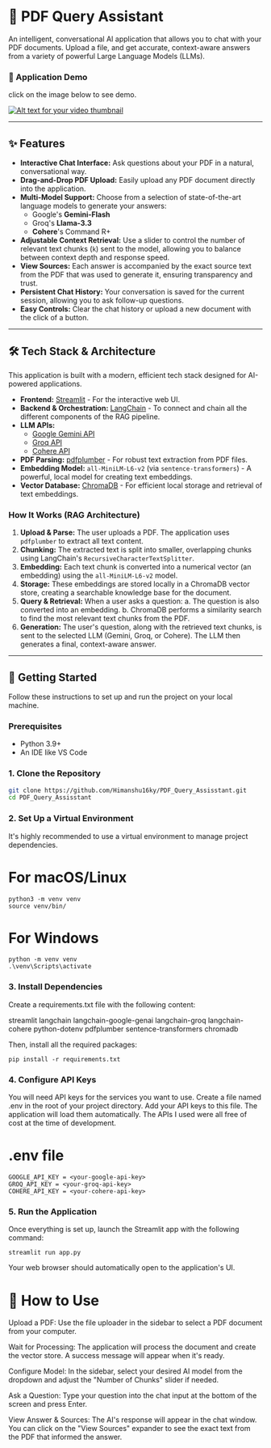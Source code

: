 # 📄 PDF Query Assistant

An intelligent, conversational AI application that allows you to chat with your PDF documents. Upload a file, and get accurate, context-aware answers from a variety of powerful Large Language Models (LLMs).

### 🚀 Application Demo
click on the image below to see demo.

[![Alt text for your video thumbnail](https://drive.google.com/uc?export=view&id=1IEbgthI9g28FNzFW5QNoijdqubqueUra)](https://drive.google.com/file/d/1LdniHb6cXIgnLZdFOa8f1oGlkF0srYwc/view?usp=sharing)


---

## ✨ Features

* **Interactive Chat Interface:** Ask questions about your PDF in a natural, conversational way.
* **Drag-and-Drop PDF Upload:** Easily upload any PDF document directly into the application.
* **Multi-Model Support:** Choose from a selection of state-of-the-art language models to generate your answers:
    * Google's **Gemini-Flash**
    * Groq's **Llama-3.3**
    * **Cohere**'s Command R+
* **Adjustable Context Retrieval:** Use a slider to control the number of relevant text chunks (`k`) sent to the model, allowing you to balance between context depth and response speed.
* **View Sources:** Each answer is accompanied by the exact source text from the PDF that was used to generate it, ensuring transparency and trust.
* **Persistent Chat History:** Your conversation is saved for the current session, allowing you to ask follow-up questions.
* **Easy Controls:** Clear the chat history or upload a new document with the click of a button.

---

## 🛠️ Tech Stack & Architecture

This application is built with a modern, efficient tech stack designed for AI-powered applications.

* **Frontend:** [Streamlit](https://streamlit.io/) - For the interactive web UI.
* **Backend & Orchestration:** [LangChain](https://www.langchain.com/) - To connect and chain all the different components of the RAG pipeline.
* **LLM APIs:**
    * [Google Gemini API](https://ai.google.dev/)
    * [Groq API](https://groq.com/)
    * [Cohere API](https://cohere.com/)
* **PDF Parsing:** [pdfplumber](https://github.com/jsvine/pdfplumber) - For robust text extraction from PDF files.
* **Embedding Model:** `all-MiniLM-L6-v2` (via `sentence-transformers`) - A powerful, local model for creating text embeddings.
* **Vector Database:** [ChromaDB](https://www.trychroma.com/) - For efficient local storage and retrieval of text embeddings.

### How It Works (RAG Architecture)

1.  **Upload & Parse:** The user uploads a PDF. The application uses `pdfplumber` to extract all text content.
2.  **Chunking:** The extracted text is split into smaller, overlapping chunks using LangChain's `RecursiveCharacterTextSplitter`.
3.  **Embedding:** Each text chunk is converted into a numerical vector (an embedding) using the `all-MiniLM-L6-v2` model.
4.  **Storage:** These embeddings are stored locally in a ChromaDB vector store, creating a searchable knowledge base for the document.
5.  **Query & Retrieval:** When a user asks a question:
    a. The question is also converted into an embedding.
    b. ChromaDB performs a similarity search to find the most relevant text chunks from the PDF.
6.  **Generation:** The user's question, along with the retrieved text chunks, is sent to the selected LLM (Gemini, Groq, or Cohere). The LLM then generates a final, context-aware answer.

---

## 🚀 Getting Started

Follow these instructions to set up and run the project on your local machine.

### Prerequisites

* Python 3.9+
* An IDE like VS Code

### 1. Clone the Repository

```bash
git clone https://github.com/Himanshu16ky/PDF_Query_Assisstant.git
cd PDF_Query_Assisstant
```

### 2. Set Up a Virtual Environment
It's highly recommended to use a virtual environment to manage project dependencies.

# For macOS/Linux
```
python3 -m venv venv
source venv/bin/
```

# For Windows
```
python -m venv venv
.\venv\Scripts\activate
```

### 3. Install Dependencies
Create a requirements.txt file with the following content:

streamlit
langchain
langchain-google-genai
langchain-groq
langchain-cohere
python-dotenv
pdfplumber
sentence-transformers
chromadb

Then, install all the required packages:
```
pip install -r requirements.txt
```

### 4. Configure API Keys
You will need API keys for the services you want to use.
Create a file named .env in the root of your project directory.
Add your API keys to this file. The application will load them automatically. The APIs I used were all free of cost at the time of development.

# .env file
```
GOOGLE_API_KEY = <your-google-api-key>
GROQ_API_KEY = <your-groq-api-key>
COHERE_API_KEY = <your-cohere-api-key>
```

### 5. Run the Application
Once everything is set up, launch the Streamlit app with the following command:
```
streamlit run app.py
```
Your web browser should automatically open to the application's UI.

# 📖 How to Use
Upload a PDF: Use the file uploader in the sidebar to select a PDF document from your computer.

Wait for Processing: The application will process the document and create the vector store. A success message will appear when it's ready.

Configure Model: In the sidebar, select your desired AI model from the dropdown and adjust the "Number of Chunks" slider if needed.

Ask a Question: Type your question into the chat input at the bottom of the screen and press Enter.

View Answer & Sources: The AI's response will appear in the chat window. You can click on the "View Sources" expander to see the exact text from the PDF that informed the answer.
